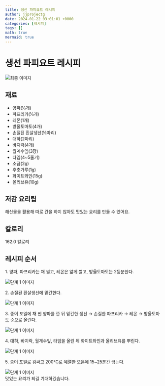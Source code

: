 ```yaml
---
title: 생선 파피요트 레시피
author: jjprojectg
date: 2024-01-22 03:01:01 +0000
categories: [레시피]
tags: []
math: true
mermaid: true
---
```

<meta name="og:type" content="website"/>
<meta charset="UTF-8"/>
<div class="header">
  <h1>생선 파피요트 레시피</h1>
</div>

<div class="container my-4">
  <div class="row">
    <div class="col-12 col-md-6">
      <div class="recipe-image">
        <img src="http://www.foodsafetykorea.go.kr/uploadimg/20210310/20210310094914_1615337354153.jpg" class="step-image" alt="최종 이미지"/>
      </div>
    </div>
    <div class="col-12 col-md-6">
      <div class="ingredients">
        <h2>재료</h2>
        <ul class="card">
          <li> 양파(⅓개) </li>
          <li>  파프리카(⅓개) </li>
          <li>  레몬(1개) </li>
          <li>  방울토마토(4개) </li>
          <li>  손질된 흰살생선(½마리) </li>
          <li>  대하(2마리) </li>
          <li>  바지락(4개) </li>
          <li>  월계수잎(3장) </li>
          <li>  타임(4~5줄기) </li>
          <li>  소금(2g) </li>
          <li>  후춧가루(1g) </li>
          <li>  화이트와인(15g) </li>
          <li>  올리브유(10g) </li>
</ul>
      </div>
    </div>
    <div class="col-12 col-md-6">
      <div class="ingredients">
        <h2>저감 요리팁</h2>
        <div class="card"> 
          <p>
            해산물을 활용해 따로 간을 하지 않아도 맛있는 요리를 만들 수 있어요.
          </p>
        </div>
      </div>
      <div class="ingredients">
        <h2>칼로리</h2>
        <div class="card"> 
          <p>
            162.0 칼로리
          </p>
        </div>
      </div>
    </div>
  </div>

  <h2 class="my-4">레시피 순서</h2>
  <div class="card recipe-card">
    <div class="card-body recipe-step">
      <p class="card-text step-description">1. 양파, 파프리카는 채 썰고, 레몬은 얇게 썰고, 방울토마토는 2등분한다.</p>
      <img src="http://www.foodsafetykorea.go.kr/uploadimg/20210310/20210310094939_1615337379572.jpg" alt="단계 1 이미지" class="step-image"/>
    </div>
  </div>
  <div class="card recipe-card">
    <div class="card-body recipe-step">
      <p class="card-text step-description">2. 손질된 흰살생선에 밑간한다.</p>
      <img src="http://www.foodsafetykorea.go.kr/uploadimg/20210310/20210310094956_1615337396610.jpg" alt="단계 1 이미지" class="step-image"/>
    </div>
  </div>
  <div class="card recipe-card">
    <div class="card-body recipe-step">
      <p class="card-text step-description">3. 종이 포일에 채 썬 양파를 깐 뒤 밑간한 생선 → 손질한 파프리카 → 레몬 → 방울토마토 순으로 올린다.</p>
      <img src="http://www.foodsafetykorea.go.kr/uploadimg/20210310/20210310095120_1615337480563.jpg" alt="단계 1 이미지" class="step-image"/>
    </div>
  </div>
  <div class="card recipe-card">
    <div class="card-body recipe-step">
      <p class="card-text step-description">4. 대하, 바지락, 월계수잎, 타임을 올린 뒤 화이트와인과 올리브유를 뿌린다.</p>
      <img src="http://www.foodsafetykorea.go.kr/uploadimg/20210310/20210310095134_1615337494612.jpg" alt="단계 1 이미지" class="step-image"/>
    </div>
  </div>
  <div class="card recipe-card">
    <div class="card-body recipe-step">
      <p class="card-text step-description">5. 종이 포일로 감싸고 200℃로 예열한 오븐에 15~25분간 굽는다.</p>
      <img src="http://www.foodsafetykorea.go.kr/uploadimg/20210310/20210310095147_1615337507323.jpg" alt="단계 1 이미지" class="step-image"/>
    </div>
  </div>

</div>
맛있는 요리가 되길 기대하겠습니다.
